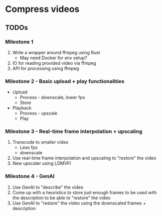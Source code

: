 # Compress videos

## TODOs
### Milestone 1
1. Write a wrapper around ffmpeg using Rust
    - May need Docker for env setup?
1. IO for reading provided video via ffmpeg
1. API for processing using ffmpeg

### Milestone 2 - Basic upload + play functionalities
* Upload
    * Process - downscale, lower fps
    * Store
* Playback
    * Process - upscale
    * Play

### Milestone 3 - Real-time frame interpolation + upscaling
1. Transcode to smaller video
    - Less fps
    - downscale
1. Use real-time frame interpolation and upscaling to "restore" the video
1. New upscaler using LDMVFI

### Milestone 4 - GenAI
1. Use GenAI to "describe" the video
1. Come up with a heuristics to store just enough frames to be used with the description to be able to "restore" the video
1. Use GenAI to "restore" the video using the downscaled frames + description


